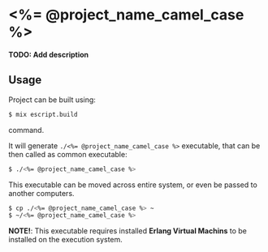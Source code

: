 # <%= @project_name_camel_case %>

**TODO: Add description**

## Usage

Project can be built using:

```bash
$ mix escript.build
```

command.

It will generate `./<%= @project_name_camel_case %>` executable, that can be then called as common executable:

```bash
$ ./<%= @project_name_camel_case %>
```

This executable can be moved across entire system, or even be passed to another computers.

```bash
$ cp ./<%= @project_name_camel_case %> ~
$ ~/<%= @project_name_camel_case %>
```

**NOTE!**: This executable requires installed **Erlang Virtual Machins** to be installed on the execution system.